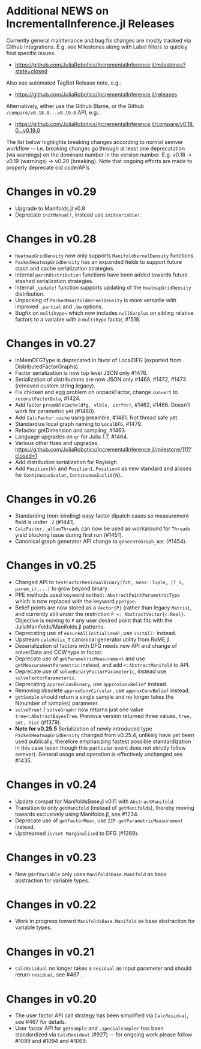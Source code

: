 # Additional NEWS on IncrementalInference.jl Releases

Currently general maintenance and bug fix changes are mostly tracked via Github Integrations.  E.g. see Milestones along with Label filters to quickly find specific issues.
- https://github.com/JuliaRobotics/IncrementalInference.jl/milestones?state=closed

Also see automated TagBot Release note, e.g.:
- https://github.com/JuliaRobotics/IncrementalInference.jl/releases

Alternatively, either use the Github Blame, or the Github `/compare/v0.18.0...v0.19.0` API, e.g.:
- https://github.com/JuliaRobotics/IncrementalInference.jl/compare/v0.18.0...v0.19.0

The list below highlights breaking changes according to normal semver workflow -- i.e. breaking changes go through at least one deprecatation (via warnings) on the dominant number in the version number.  E.g. v0.18 -> v0.19 (warnings) -> v0.20 (breaking).  Note that ongoing efforts are made to properly deprecate old code/APIs

# Changes in v0.29

- Upgrade to Manifolds.jl v0.8
- Deprecate `initManual!`, instead use `initVariable!`.
# Changes in v0.28

- `HeatmapGridDensity` now only supports `ManifoldKernelDensity` functions.
- `PackedHeatmapGridDensity` has an expanded fields to support future stash and cache serialization strategies.
- Internal `parchDistribution` functions have been added towards future stashed serialization strategies.
- Internal `_update!` function supports updating of the `HeatmapGridDensity` distribution.
- Unpacking of `PackedManifoldKernelDensity` is more versatile with improved `.partial` and `.bw` options.
- Bugfix on `multihypo=` which now includes `nullSurplus` on sibling relative factors to a variable with a `multihypo` factor, #1518.

# Changes in v0.27

- InMemDFGType is deprecated in favor of LocalDFG (exported from DistributedFactorGraphs).
- Factor serialization is now top level JSON only #1476.
- Serialization of distributions are now JSON only #1468, #1472, #1473 (removed custom string legacy).
- Fix chicken and egg problem on unpackFactor, change `convert` to `reconstFactorData`, #1424.
- Add factor `preambleCache(dfg, vlbls, usrfnc)`, #1462, #1466.  Doesn't work for parametric yet (#1480).
- Add `CalcFactor.cache` using preamble, #1481.  Not thread safe yet.
- Standardize local graph naming to `LocalDFG`, #1479.
- Refactor getDimension and sampling, #1463.
- Language upgrades on `qr` for Julia 1.7, #1464.
- Various other fixes and upgrades, https://github.com/JuliaRobotics/IncrementalInference.jl/milestone/111?closed=1
- Add distribution serialization for Rayleigh.
- Add `Position{N}` and `Position1`..`Position4` as new standard and aliases for `ContinuousScalar`, `ContinuousEuclid{N}`.

# Changes in v0.26

- Standarding (non-binding) easy factor dipatch cases so measurement field is under `.Z` (#1441).
- `CalcFactor._allowThreads` can now be used as workaround for `Threads` yield blocking issue during first run (#1451).
- Canonical graph generator API change to `generateGraph_ABC` (#1454).

# Changes in v0.25

- Changed API to `testFactorResidualBinary(fct, meas::Tuple, (T_i, param_i),...)` to grow beyond binary.
- PPE methods used keyword `method::AbstractPointParametricType` which is now replaced with the keyword `ppeType`.
- Belief points are now stored as a `Vector{P}` (rather than legacy `Matrix`), and currently still under the restriction `P <: AbstractVector{<:Real}`.  Objective is moving to `P` any user desired point that fits with the JuliaManifolds/Manifolds.jl patterns.
- Deprecating use of `ensureAllInitialized!`, use `initAll!` instead.
- Upstream `calcHelix_T` canonical generator utility from RoME.jl.
- Deserialization of factors with DFG needs new API and change of solverData and CCW type in factor.
- Deprecate use of `getParametricMeasurement` and use `getMeasurementParametric` instead, and add `<:AbstractManifold` to API.
- Deprecate use of `solveBinaryFactorParameteric`, instead use `solveFactorParameteric`.
- Deprecating `approxConvBinary`, use `approxConvBelief` instead.
- Removing obsolete `approxConvCircular`, use `approxConvBelief` instead.
- `getSample` should return a single sample and no longer takes the N(number of samples) parameter.
- `solveTree!` / `solveGraph!` now returns just one value `tree<:AbstractBayesTree`.  Previous version returned three values, `tree, smt, hist` (#1379).
- **Note for v0.25.5** Serialization of newly introduced type `PackedHeatmapGridDensity` changed from v0.25.4, unlikely have yet been used publically, therefore emphasizing fastest possible standardization in this case (even though this particular event does not strictly follow semver).  General usage and operation is effectively unchanged,see #1435.

# Changes in v0.24

- Update compat for ManifoldsBase.jl v0.11 with `AbstractManifold`.
- Transition to only `getManifold` (instead of `getManifolds`), thereby moving towards exclusively using Manifolds.jl, see #1234.
- Deprecate use of `getFactorMean`, use `IIF.getParametricMeasurement` instead.
- Upstreamed `is/set Marginalized` to DFG (#1269).
# Changes in v0.23

- New `@defVariable` only uses `ManifoldsBase.Manifold` as base abstraction for variable types.
# Changes in v0.22

- Work in progress toward `ManifoldsBase.Manifold` as base abstraction for variable types.
# Changes in v0.21

- `CalcResidual` no longer takes a `residual` as input parameter and should return `residual`, see #467 .

# Changes in v0.20

- The user factor API call strategy has been simplified via `CalcResidual`, see #467 for details.
- User factor API for `getSample` and `.specialsampler` has been standardized via `CalcResidual` (#927) -- for ongoing work please follow #1099 and #1094 and #1069.
